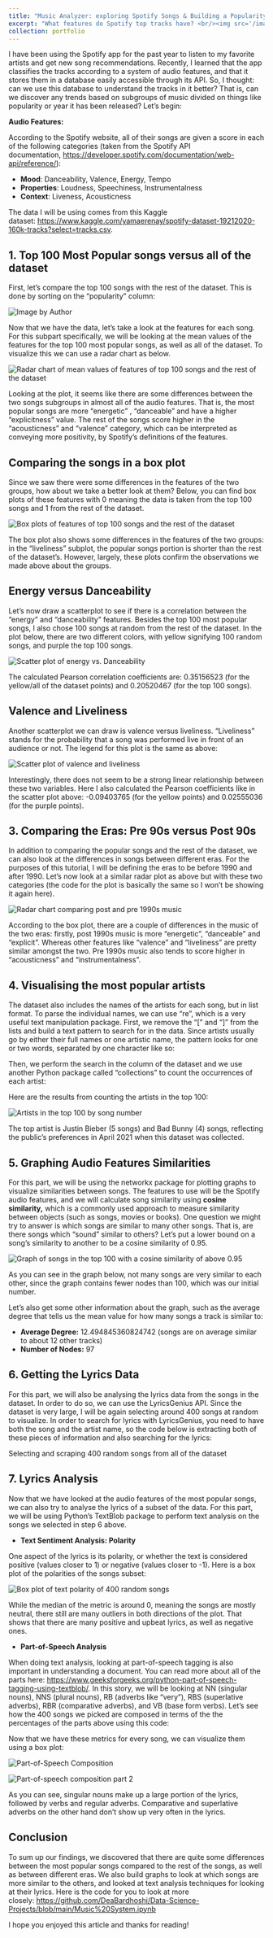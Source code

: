```yaml
---
title: "Music Analyzer: exploring Spotify Songs & Building a Popularity Predictor"
excerpt: "What features do Spotify top tracks have? <br/><img src='/images/spot.png'>"
collection: portfolio
---
```



I have been using the Spotify app for the past year to listen to my favorite artists and get new song recommendations. Recently, I learned that the app classifies the tracks according to a system of audio features, and that it stores them in a database easily accessible through its API. So, I thought: can we use this database to understand the tracks in it better? That is, can we discover any trends based on subgroups of music divided on things like popularity or year it has been released? Let’s begin:

**Audio Features:**

According to the Spotify website, all of their songs are given a score in each of the following categories (taken from the Spotify API documentation, https://developer.spotify.com/documentation/web-api/reference/):

- **Mood**: Danceability, Valence, Energy, Tempo
- **Properties**: Loudness, Speechiness, Instrumentalness
- **Context**: Liveness, Acousticness

The data I will be using comes from this Kaggle dataset: https://www.kaggle.com/yamaerenay/spotify-dataset-19212020-160k-tracks?select=tracks.csv.

## **1. Top 100 Most Popular songs versus all of the dataset**

First, let’s compare the top 100 songs with the rest of the dataset. This is done by sorting on the “popularity” column:

![Image by Author](/images/data.png)

Now that we have the data, let’s take a look at the features for each song. For this subpart specifically, we will be looking at the mean values of the features for the top 100 most popular songs, as well as all of the dataset. To visualize this we can use a radar chart as below.


![Radar chart of mean values of features of top 100 songs and the rest of the dataset](/images/radar.png)

Looking at the plot, it seems like there are some differences between the two songs subgroups in almost all of the audio features. That is, the most popular songs are more “energetic” , “danceable” and have a higher “explicitness” value. The rest of the songs score higher in the “acousticness” and “valence” category, which can be interpreted as conveying more positivity, by Spotify’s definitions of the features.

## **Comparing the songs in a box plot**

Since we saw there were some differences in the features of the two groups, how about we take a better look at them? Below, you can find box plots of these features with 0 meaning the data is taken from the top 100 songs and 1 from the rest of the dataset.

![Box plots of features of top 100 songs and the rest of the dataset](/images/box1.png)


The box plot also shows some differences in the features of the two groups: in the “liveliness” subplot, the popular songs portion is shorter than the rest of the dataset’s. However, largely, these plots confirm the observations we made above about the groups.

## **Energy versus Danceability**

Let’s now draw a scatterplot to see if there is a correlation between the “energy” and “danceability” features. Besides the top 100 most popular songs, I also chose 100 songs at random from the rest of the dataset. In the plot below, there are two different colors, with yellow signifying 100 random songs, and purple the top 100 songs.

![Scatter plot of energy vs. Danceability](/images/scatter1.png)


The calculated Pearson correlation coefficients are: 0.35156523 (for the yellow/all of the dataset points) and 0.20520467 (for the top 100 songs).

## **Valence and Liveliness**

Another scatterplot we can draw is valence versus liveliness. “Liveliness” stands for the probability that a song was performed live in front of an audience or not. The legend for this plot is the same as above:

![Scatter plot of valence and liveliness](/images/scatter2.png)

Interestingly, there does not seem to be a strong linear relationship between these two variables. Here I also calculated the Pearson coefficients like in the scatter plot above: -0.09403765 (for the yellow points) and 0.02555036 (for the purple points).

## **3. Comparing the Eras: Pre 90s versus Post 90s**

In addition to comparing the popular songs and the rest of the dataset, we can also look at the differences in songs between different eras. For the purposes of this tutorial, I will be defining the eras to be before 1990 and after 1990. Let’s now look at a similar radar plot as above but with these two categories (the code for the plot is basically the same so I won’t be showing it again here).

![Radar chart comparing post and pre 1990s music](/images/radar2.png)


According to the box plot, there are a couple of differences in the music of the two eras: firstly, post 1990s music is more “energetic”, “danceable” and “explicit”. Whereas other features like “valence” and “liveliness” are pretty similar amongst the two. Pre 1990s music also tends to score higher in “acousticness” and “instrumentalness”.

## **4. Visualising the most popular artists**

The dataset also includes the names of the artists for each song, but in list format. To parse the individual names, we can use “re”, which is a very useful text manipulation package. First, we remove the “[” and “]” from the lists and build a text pattern to search for in the data. Since artists usually go by either their full names or one artistic name, the pattern looks for one or two words, separated by one character like so:

Then, we perform the search in the column of the dataset and we use another Python package called “collections” to count the occurrences of each artist:

Here are the results from counting the artists in the top 100:

![Artists in the top 100 by song number](/images/bar1.png)



The top artist is Justin Bieber (5 songs) and Bad Bunny (4) songs, reflecting the public’s preferences in April 2021 when this dataset was collected.

## **5. Graphing Audio Features Similarities**

For this part, we will be using the networkx package for plotting graphs to visualize similarities between songs. The features to use will be the Spotify audio features, and we will calculate song similarity using **cosine similarity,** which is a commonly used approach to measure similarity between objects (such as songs, movies or books). One question we might try to answer is which songs are similar to many other songs. That is, are there songs which “sound” similar to others? Let’s put a lower bound on a song’s similarity to another to be a cosine similarity of 0.95. 

![Graph of songs in the top 100 with a cosine similarity of above 0.95](/images/cosg.png)

As you can see in the graph below, not many songs are very similar to each other, since the graph contains fewer nodes than 100, which was our initial number. 


Let’s also get some other information about the graph, such as the average degree that tells us the mean value for how many songs a track is similar to:

- **Average Degree:** 12.494845360824742 (songs are on average similar to about 12 other tracks)
- **Number of Nodes:** 97

## **6. Getting the Lyrics Data**

For this part, we will also be analysing the lyrics data from the songs in the dataset. In order to do so, we can use the LyricsGenius API. Since the dataset is very large, I will be again selecting around 400 songs at random to visualize. In order to search for lyrics with LyricsGenius, you need to have both the song and the artist name, so the code below is extracting both of these pieces of information and also searching for the lyrics:

Selecting and scraping 400 random songs from all of the dataset

## **7. Lyrics Analysis**

Now that we have looked at the audio features of the most popular songs, we can also try to analyse the lyrics of a subset of the data. For this part, we will be using Python’s TextBlob package to perform text analysis on the songs we selected in step 6 above.

- **Text Sentiment Analysis: Polarity**

One aspect of the lyrics is its polarity, or whether the text is considered positive (values closer to 1) or negative (values closer to -1). Here is a box plot of the polarities of the songs subset:

![Box plot of text polarity of 400 random songs](/images/box2.png)


While the median of the metric is around 0, meaning the songs are mostly neutral, there still are many outliers in both directions of the plot. That shows that there are many positive and upbeat lyrics, as well as negative ones.

- **Part-of-Speech Analysis**

When doing text analysis, looking at part-of-speech tagging is also important in understanding a document. You can read more about all of the parts here: https://www.geeksforgeeks.org/python-part-of-speech-tagging-using-textblob/. In this story, we will be looking at NN (singular nouns), NNS (plural nouns), RB (adverbs like “very”), RBS (superlative adverbs), RBR (comparative adverbs), and VB (base form verbs). Let’s see how the 400 songs we picked are composed in terms of the the percentages of the parts above using this code:

Now that we have these metrics for every song, we can visualize them using a box plot:

![Part-of-Speech Composition](/images/box3.png)



![Part-of-speech composition part 2](/images/box4.png)



As you can see, singular nouns make up a large portion of the lyrics, followed by verbs and regular adverbs. Comparative and superlative adverbs on the other hand don’t show up very often in the lyrics.

## **Conclusion**

To sum up our findings, we discovered that there are quite some differences between the most popular songs compared to the rest of the songs, as well as between different eras. We also build graphs to look at which songs are more similar to the others, and looked at text analysis techniques for looking at their lyrics. Here is the code for you to look at more closely: https://github.com/DeaBardhoshi/Data-Science-Projects/blob/main/Music%20System.ipynb

I hope you enjoyed this article and thanks for reading!